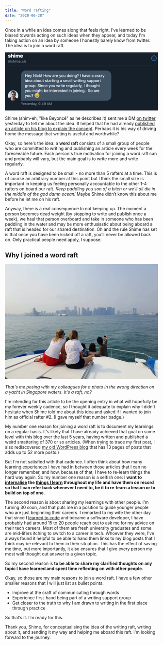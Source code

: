 ```yaml
---
title: "Word rafting"
date: "2020-06-28"
---
```


Once in a while an idea comes along that feels right. I've learned to be biased towards acting on such ideas when they appear, and today I'm taking action on an idea by someone I honestly barely know from twitter. The idea is to join a word raft.

![shime nickang twitter DM on word rafting idea](images/shime-nickang-twitter-dm.png)

Shime (shim-eh, "like Beyoncé" as he describes it) sent me a DM [on twitter](https://twitter.com/shime_sh) yesterday to tell me about the idea. It helped that he had already [published an article on his blog to explain the concept](https://shime.sh/raft). Perhaps it is his way of driving home the message that writing is useful and worthwhile?

Okay, so here's the idea: a **word raft** consists of a small group of people who are committed to writing and publishing an article every week for the foreseeable future. Each person's true motivation for joining a word raft can and probably will vary, but the main goal is to write more and write regularly.

A word raft is designed to be small - no more than 5 rafters at a time. This is of course an arbitrary number at this point but I think the small size is important in keeping us feeling personally accountable to the other 1-4 rafters on board our raft. *Keep paddling you son of a bitch or we'll all die in the middle of the god damn ocean!* Maybe Shime didn’t know this about me before he let me on his raft.

Anyway, there is a real consequence to not keeping up. The moment a person becomes dead weight (by stopping to write and publish once a week), we haul that person overboard and take in someone who has been paddling in the water and may be more enthusiastic about being aboard a raft that is headed for our shared destination. Oh and the rule Shime has set is that once you have been kicked off a raft, you’ll never be allowed back on. Only practical people need apply, I suppose.

## Why I joined a word raft

![photo of my and some friends on a boat with the Singapore city skyline in the background](images/boat-singapore-skyline.jpg)

_That's me posing with my colleagues for a photo in the wrong direction on a yacht in Singapore waters. It's a raft, no?_

I'm intending for this article to be the opening entry in what will hopefully be my forever weekly cadence, so I thought it adequate to explain why I didn't hesitate when Shime told me about this idea and asked if I wanted to join him as official rafter #2. (I gave myself that number badge.)

My number one reason for joining a word raft is to document my learnings on a regular basis. It's likely that I have already achieved that goal on some level with this blog over the last 5 years, having written and published a weird smattering of 370 or so articles. (When trying to trace my first post, I also rediscovered [my old WordPress blog](https://nickang.wordpress.com/) that has 13 pages of posts that adds up to 52 more posts.)

But I'm not satisfied with that cadence. I often think about how many [learning experiences](/2018-03-28-on-learning/) I have had in between those articles that I can no longer remember, and how, because of that, I have to re-learn things the hard way again. So my number one reason is a selfish one: **I want to [internalise](/2016-05-14-seneca-1thought-every-day/) the [things I learn](/2016-08-19-writing-daily-helping-learn/) throughout my life and have them on record so that I can refer back whenever I need to, be it to re-learn a lesson or to build on top of one**.

The second reason is about sharing my learnings with other people. I'm turning 30 soon, and that puts me in a position to guide younger people who are just beginning their careers. I remarked to my wife the other day that since I [learned to code](/2016-08-15-entering-digital-jungle/) and became a software developer, I have probably had around 15 to 20 people reach out to ask me for my advice on their tech careers. Most of them are fresh university graduates and some are mid-lifers itching to switch to a career in tech. Whoever they were, I've always found it helpful to be able to hand them links to my blog posts that I think may be relevant to them in their situation. This has the effect of saving me time, but more importantly, it also ensures that I give every person my most well thought out answer to a given topic.

So my second reason is **to be able to share my clarified thoughts on any topic I have learned and spent time reflecting on with other people**.

Okay, so those are my main reasons to join a word raft. I have a few other smaller reasons that I will just list as bullet points:

- Improve at the craft of communicating through words
- Experience first-hand being part of a writing support group
- Get closer to the truth to why I am drawn to writing in the first place through practice

So that’s it. I’m ready for this. 

Thank you, Shime, for conceptualising the idea of the writing raft, writing about it, and sending it my way and helping me aboard this raft. I'm looking forward to the journey.